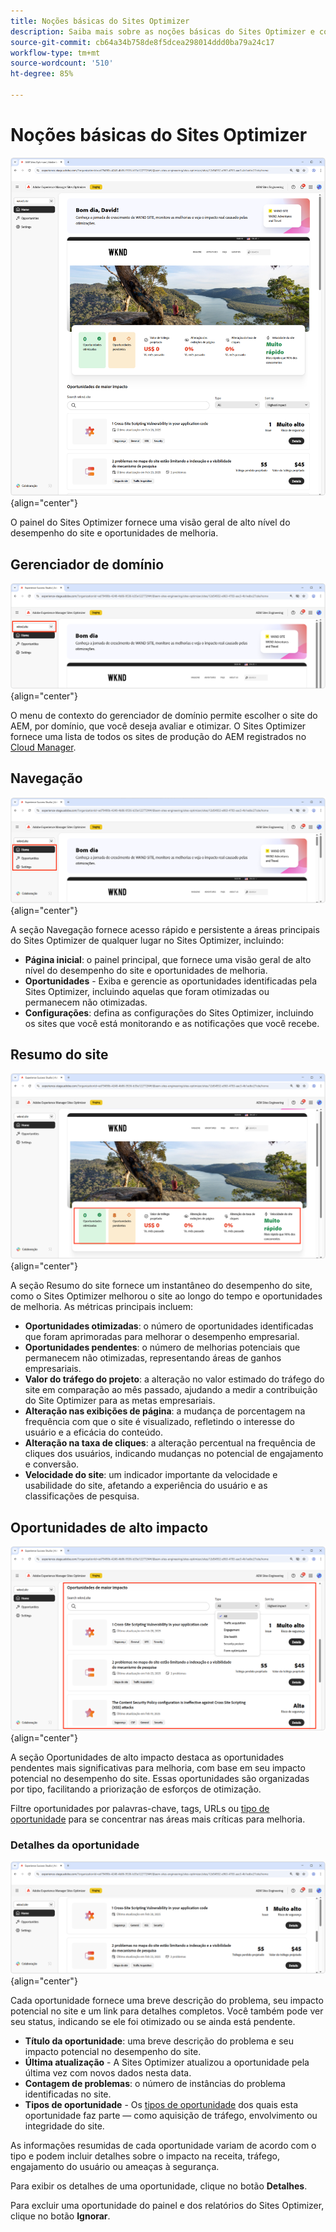 ```yaml
---
title: Noções básicas do Sites Optimizer
description: Saiba mais sobre as noções básicas do Sites Optimizer e como usá-lo.
source-git-commit: cb64a34b758de8f5dcea298014ddd0ba79a24c17
workflow-type: tm+mt
source-wordcount: '510'
ht-degree: 85%

---
```



# Noções básicas do Sites Optimizer

![Página inicial do Sites Optimizer](./assets/basics/hero.png){align="center"}

O painel do Sites Optimizer fornece uma visão geral de alto nível do desempenho do site e oportunidades de melhoria.

## Gerenciador de domínio

![Gerenciador de domínio do Site Optimizer](./assets/basics/domain-manager.png){align="center"}

O menu de contexto do gerenciador de domínio permite escolher o site do AEM, por domínio, que você deseja avaliar e otimizar. O Sites Optimizer fornece uma lista de todos os sites de produção do AEM registrados no [Cloud Manager](https://experienceleague.adobe.com/pt-br/docs/experience-manager-cloud-service/content/implementing/using-cloud-manager/edge-delivery-sites/add-edge-delivery-site).

## Navegação

![Navegação no Site Optimizer](./assets/basics/navigation.png){align="center"}

A seção Navegação fornece acesso rápido e persistente a áreas principais do Sites Optimizer de qualquer lugar no Sites Optimizer, incluindo:

* **Página inicial**: o painel principal, que fornece uma visão geral de alto nível do desempenho do site e oportunidades de melhoria.
* **Oportunidades** - Exiba e gerencie as oportunidades identificadas pela Sites Optimizer, incluindo aquelas que foram otimizadas ou permanecem não otimizadas.
* **Configurações**: defina as configurações do Sites Optimizer, incluindo os sites que você está monitorando e as notificações que você recebe.

## Resumo do site

![Resumo do site do Site Optimizer](./assets/basics/site-summary.png){align="center"}

A seção Resumo do site fornece um instantâneo do desempenho do site, como o Sites Optimizer melhorou o site ao longo do tempo e oportunidades de melhoria. As métricas principais incluem:

* **Oportunidades otimizadas**: o número de oportunidades identificadas que foram aprimoradas para melhorar o desempenho empresarial.
* **Oportunidades pendentes**: o número de melhorias potenciais que permanecem não otimizadas, representando áreas de ganhos empresariais.
* **Valor do tráfego do projeto**: a alteração no valor estimado do tráfego do site em comparação ao mês passado, ajudando a medir a contribuição do Site Optimizer para as metas empresariais.
* **Alteração nas exibições de página**: a mudança de porcentagem na frequência com que o site é visualizado, refletindo o interesse do usuário e a eficácia do conteúdo.
* **Alteração na taxa de cliques**: a alteração percentual na frequência de cliques dos usuários, indicando mudanças no potencial de engajamento e conversão.
* **Velocidade do site**: um indicador importante da velocidade e usabilidade do site, afetando a experiência do usuário e as classificações de pesquisa.

## Oportunidades de alto impacto

![Oportunidades de alto impacto do Site Optimizer](./assets/basics/high-impact-opportunities.png){align="center"}

A seção Oportunidades de alto impacto destaca as oportunidades pendentes mais significativas para melhoria, com base em seu impacto potencial no desempenho do site. Essas oportunidades são organizadas por tipo, facilitando a priorização de esforços de otimização.

Filtre oportunidades por palavras-chave, tags, URLs ou [tipo de oportunidade](../opportunity-types/overview.md) para se concentrar nas áreas mais críticas para melhoria.


### Detalhes da oportunidade

![Oportunidade de alto impacto do Site Optimizer](./assets/basics/high-impact-opportunity-details.png){align="center"}

Cada oportunidade fornece uma breve descrição do problema, seu impacto potencial no site e um link para detalhes completos. Você também pode ver seu status, indicando se ele foi otimizado ou se ainda está pendente.

* **Título da oportunidade**: uma breve descrição do problema e seu impacto potencial no desempenho do site.
* **Última atualização** - A Sites Optimizer atualizou a oportunidade pela última vez com novos dados nesta data.
* **Contagem de problemas**: o número de instâncias do problema identificadas no site.
* **Tipos de oportunidade** - Os [tipos de oportunidade](../opportunity-types/overview.md) dos quais esta oportunidade faz parte — como aquisição de tráfego, envolvimento ou integridade do site.

As informações resumidas de cada oportunidade variam de acordo com o tipo e podem incluir detalhes sobre o impacto na receita, tráfego, engajamento do usuário ou ameaças à segurança.

Para exibir os detalhes de uma oportunidade, clique no botão **Detalhes**.

Para excluir uma oportunidade do painel e dos relatórios do Sites Optimizer, clique no botão **Ignorar**.
